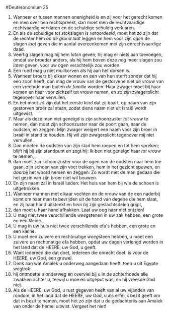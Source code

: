 #Deuteronomium 25
1. Wanneer er tussen mannen onenigheid is en zij voor het gerecht komen en men over hen rechtspreekt, dan moet men de rechtvaardige rechtvaardig verklaren en de schuldige schuldig verklaren.
2. En als de schuldige tot *stok*slagen is *veroordeeld*, moet het *zó* zijn dat de rechter hem *op de grond laat* leggen en hem voor zijn *ogen* de slagen *laat* geven die in aantal overeenkomen met zijn onrechtvaardige daad.
3. Veertig slagen mag hij hem *laten* geven; hij mag er niets aan toevoegen, omdat uw broeder anders, als hij hem boven deze *nog* meer slagen zou *laten* geven, voor uw ogen verachtelijk zou worden.
4. Een rund mag u niet muilkorven als hij aan het dorsen is.
5. Wanneer broers bij elkaar wonen en een van hen sterft zonder dat hij een zoon heeft, dan mag de vrouw van de gestorvene niet *de vrouw* van een vreemde man buiten *de familie* worden. Haar zwager moet bij haar komen en haar voor zichzelf tot vrouw nemen, en *zo zijn* zwagerplicht tegenover haar vervullen.
6. En het moet *zó* zijn dat het eerste kind dat zij baart, op naam van zijn gestorven broer zal staan, zodat diens naam niet uit Israël wordt uitgewist.
7. Maar als deze man niet geneigd is zijn schoonzuster *tot vrouw* te nemen, dan moet zijn schoonzuster naar de poort gaan, naar de oudsten, en zeggen: Mijn zwager weigert een naam voor zijn broer in Israël in stand te houden. Hij wil *zijn* zwagerplicht tegenover mij niet vervullen.
8. Dan moeten de oudsten van zijn stad hem roepen en tot hem spreken; blijft hij bij zijn standpunt en zegt hij: Ik ben niet geneigd haar *tot vrouw* te nemen,
9. dan moet zijn schoonzuster voor de ogen van de oudsten naar hem toe gaan, zijn schoen van zijn voet trekken, hem in het gezicht spuwen, en *daarbij* het woord nemen en zeggen: Zo wordt met de man gedaan die het gezin van zijn broer niet wil bouwen.
10. En zijn naam zal in Israël luiden: Het huis van hem bij wie de schoen is uitgetrokken.
11. Wanneer mannen met elkaar vechten en de vrouw van de een naderbij komt om haar man te bevrijden uit de hand van degene die hem slaat, en zij haar hand uitsteekt en *hem bij* zijn geslachtsdelen grijpt,
12. dan moet u haar hand afhakken. Laat uw oog haar niet ontzien!
13. U mag niet twee verschillende *weeg*stenen in uw zak hebben, een grote en een kleine.
14. U mag in uw huis niet twee verschillende efa's hebben, een grote en een kleine.
15. U moet een zuivere en rechtmatige *weeg*steen hebben, u moet een zuivere en rechtmatige efa hebben, opdat uw dagen verlengd worden in het land dat de HEERE, uw God, u geeft.
16. Want iedereen die dat doet, iedereen die onrecht doet, is voor de HEERE, uw God, een gruwel.
17. Denk aan wat Amalek u onderweg aangedaan heeft, toen u uit Egypte wegtrok:
18. hij ontmoette u onderweg en overviel bij u in de achterhoede alle zwakken achter u, terwijl u moe en uitgeput was; en hij vreesde God niet.
19. Als de HEERE, uw God, u rust gegeven heeft van al uw vijanden van rondom, in het land dat de HEERE, uw God, u als erfelijk bezit geeft om dat in bezit te nemen, moet het *zó* zijn dat u de gedachtenis aan Amalek van onder de hemel uitwist. Vergeet het niet!
